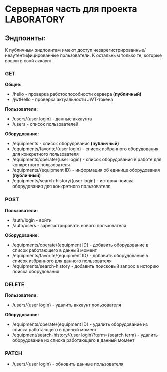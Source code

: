 # Серверная часть для проекта LABORATORY

## Эндпоинты:

К публичным эндпоинтам имеют доступ незарегистрированные/неаутентифицированные пользователи. К остальным только те, которые вошли в свой аккаунт.

### GET

**Общее:**
* /hello - проверка работоспособности сервера **(публичный)**
* /jwtHello - проверка актуальности JWT-токена  

**Пользователи:**
* /users/{user login} - данные аккаунта  
* /users - список пользователей  

**Оборудование:**
* /equipments - список оборудования  **(публичный)**  
* /equipments/favorite/{user login} - список избранного оборудования для конкретного пользователя  
* /equipments/operate/{user login} - список оборудования в работе для конкретного пользователя  
* /equipments/{equipment ID} - информация об единице оборудования **(публичный)**  
* /equipments/search-history/{user login} - история поиска оборудования для конкретного пользователя  

### POST

**Пользователи:**
* /auth/login - войти  
* /auth/users - зарегистрировать нового пользователя  

**Оборудование:**
* /equipments/operate/{equipment ID} - добавить оборудование в список работающего в данный момент  
* /equipments/favorite/{equipment ID} - добавить оборудование в список избранного для данного пользователя  
* /equipments/search-history - добавить поисковый запрос в историю поиска оборудования  

### DELETE

**Пользователи:**
* /users/{user login} - удалить аккаунт пользователя  

**Оборудование:**
* /equipments/operate/{equipment ID} - удалить оборудование из списка работающего в данный момент
* /equipment/search-history/{user login}?term={search term} - удалить оборудование из списка работающего в данный момент

### PATCH
* /users/{user login} - обновить данные пользователя
